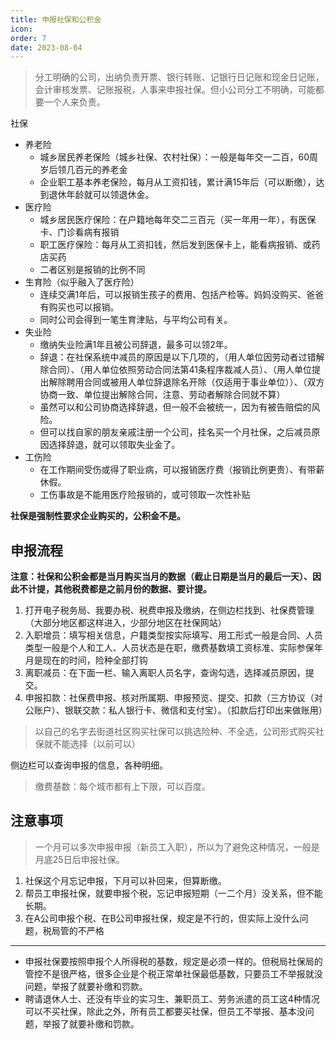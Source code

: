 ```yaml
---
title: 申报社保和公积金
icon: 
order: 7
date: 2023-08-04
---
```


> 分工明确的公司，出纳负责开票、银行转账、记银行日记账和现金日记账，会计审核发票、记账报税，人事来申报社保。但小公司分工不明确，可能都要一个人来负责。

社保

- 养老险
    - 城乡居民养老保险（城乡社保、农村社保）：一般是每年交一二百，60周岁后领几百元的养老金
    - 企业职工基本养老保险，每月从工资扣钱，累计满15年后（可以断缴），达到退休年龄就可以领退休金。
- 医疗险
    - 城乡居民医疗保险：在户籍地每年交二三百元（买一年用一年），有医保卡、门诊看病有报销
    - 职工医疗保险：每月从工资扣钱，然后发到医保卡上，能看病报销、或药店买药
    - 二者区别是报销的比例不同
- 生育险（似乎融入了医疗险）
    - 连续交满1年后，可以报销生孩子的费用、包括产检等。妈妈没购买、爸爸有购买也可以报销。
    - 同时公司会得到一笔生育津贴，与平均公司有关。
- 失业险
    - 缴纳失业险满1年且被公司辞退，最多可以领2年。
    - 辞退：在社保系统中减员的原因是以下几项的，（用人单位因劳动者过错解除合同）、（用人单位依照劳动合同法第41条程序裁减人员）、（用人单位提出解除聘用合同或被用人单位辞退除名开除（仅适用于事业单位））、（双方协商一致、单位提出解除合同，注意、劳动者解除合同就不算）
    - 虽然可以和公司协商选择辞退，但一般不会被统一，因为有被告赔偿的风险。
    - 但可以找自家的朋友亲戚注册一个公司，挂名买一个月社保，之后减员原因选择辞退，就可以领取失业金了。
- 工伤险
    - 在工作期间受伤或得了职业病，可以报销医疗费（报销比例更贵）、有带薪休假。
    - 工伤事故是不能用医疗险报销的，或可领取一次性补贴

**社保是强制性要求企业购买的，公积金不是。**

## 申报流程

**注意：社保和公积金都是当月购买当月的数据（截止日期是当月的最后一天）、因此不计提，其他税费都是之前月份的数据、要计提。**

1. 打开电子税务局、我要办税、税费申报及缴纳，在侧边栏找到、社保费管理（大部分地区都这样进入，少部分地区在社保网站）
2. 入职增员：填写相关信息，户籍类型按实际填写、用工形式一般是合同、人员类型一般是个人和工人、人员状态是在职，缴费基数填工资标准、实际参保年月是现在的时间，险种全部打钩
3. 离职减员：在下面一栏、输入离职人员名字，查询勾选，选择减员原因，提交。
4. 申报扣款：社保费申报、核对所属期、申报预览、提交、扣款（三方协议（对公账户）、银联交款：私人银行卡、微信和支付宝）。（扣款后打印出来做账用）

> 以自己的名字去街道社区购买社保可以挑选险种、不全选，公司形式购买社保就不能选择（以前可以）

侧边栏可以查询申报的信息，各种明细。

> 缴费基数：每个城市都有上下限，可以百度。

## 注意事项

> 一个月可以多次申报申报（新员工入职），所以为了避免这种情况，一般是月底25日后申报社保。

1. 社保这个月忘记申报，下月可以补回来，但算断缴。
2. 帮员工申报社保，就要申报个税，忘记申报短期（一二个月）没关系，但不能长期。
3. 在A公司申报个税、在B公司申报社保，规定是不行的，但实际上没什么问题，税局管的不严格

---

- 申报社保要按照申报个人所得税的基数，规定是必须一样的。但税局社保局的管控不是很严格，很多企业是个税正常单社保最低基数，只要员工不举报就没问题，举报了就要补缴和罚款。
- 聘请退休人士、还没有毕业的实习生、兼职员工、劳务派遣的员工这4种情况可以不买社保，除此之外，所有员工都要买社保，但员工不举报、基本没问题，举报了就要补缴和罚款。


